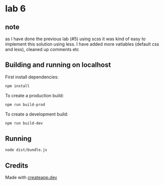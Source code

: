 # lab 6

## note
as I have done the previous lab (#5) using scss it was kind of easy to implement this solution using less.
I have added more vatiables (default css and less), cleaned up comments etc


## Building and running on localhost

First install dependencies:

```sh
npm install
```

To create a production build:

```sh
npm run build-prod
```

To create a development build:

```sh
npm run build-dev
```

## Running

```sh
node dist/bundle.js
```

## Credits

Made with [createapp.dev](https://createapp.dev/)
